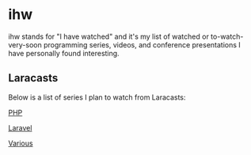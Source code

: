 # ihw

ihw stands for "I have watched" and it's my list of watched or 
to-watch-very-soon programming series, videos, and conference presentations 
I have personally found interesting.

## Laracasts

Below is a list of series I plan to watch from Laracasts:

[PHP](series/laracasts/PHP.md)

[Laravel](series/laracasts/Laravel.md)    

[Various](series/laracasts/Various.md)
